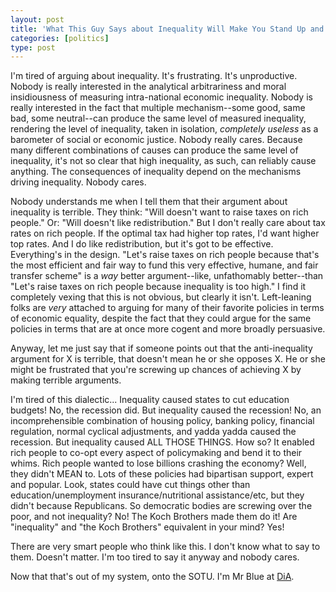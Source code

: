 ```yaml
---
layout: post
title: 'What This Guy Says about Inequality Will Make You Stand Up and Cheer (or Puke)'
categories: [politics]
type: post
---
```


I'm tired of arguing about inequality. It's frustrating. It's unproductive. Nobody is really interested in the analytical arbitrariness and moral insidiousness of measuring intra-national economic inequality. Nobody is really interested in the fact that multiple mechanism--some good, same bad, some neutral--can produce the same level of measured inequality, rendering the level of inequality, taken in isolation, *completely useless* as a barometer of social or economic justice. Nobody really cares. Because many different combinations of causes can produce the same level of inequality, it's not so clear that high inequality, as such, can reliably cause anything. The consequences of inequality depend on the mechanisms driving inequality. Nobody cares.

Nobody understands me when I tell them that their argument about inequality is terrible. They think: "Will doesn't want to raise taxes on rich people." Or: "Will doesn't like redistribution." But I don't really care about tax rates on rich people. If the optimal tax had higher top rates, I'd want higher top rates. And I do like redistribution, but it's got to be effective. Everything's in the design. "Let's raise taxes on rich people because that's the most efficient and fair way to fund this very effective, humane, and fair transfer scheme" is a *way* better argument--like, unfathomably better--than "Let's raise taxes on rich people because inequality is too high." I find it completely vexing that this is not obvious, but clearly it isn't. Left-leaning folks are *very* attached to arguing for many of their favorite policies in terms of economic equality, despite the fact that they could argue for the same policies in terms that are at once more cogent and more broadly persuasive. 

Anyway, let me just say that if someone points out that the anti-inequality argument for X is terrible, that doesn't mean he or she opposes X. He or she might be frustrated that you're screwing up chances of achieving X by making terrible arguments.

I'm tired of this dialectic... Inequality caused states to cut education budgets! No, the recession did. But inequality caused the recession! No, an incomprehensible combination of housing policy, banking policy, financial regulation, normal cyclical adjustments, and yadda yadda caused the recession. But inequality caused ALL THOSE THINGS. How so? It enabled rich people to co-opt every aspect of policymaking and bend it to their whims. Rich people wanted to lose billions crashing the economy? Well, they didn't MEAN to. Lots of these policies had bipartisan support, expert and popular. Look, states could have cut things other than education/unemployment insurance/nutritional assistance/etc, but they didn't because Republicans. So democratic bodies are screwing over the poor, and not inequality? No! The Koch Brothers made them do it! Are "inequality" and "the Koch Brothers" equivalent in your mind? Yes!

There are very smart people who think like this. I don't know what to say to them. Doesn't matter. I'm too tired to say it anyway and nobody cares. 

Now that that's out of my system, onto the SOTU. I'm Mr Blue at [DiA](http://economist.com/democracyinamerica). 